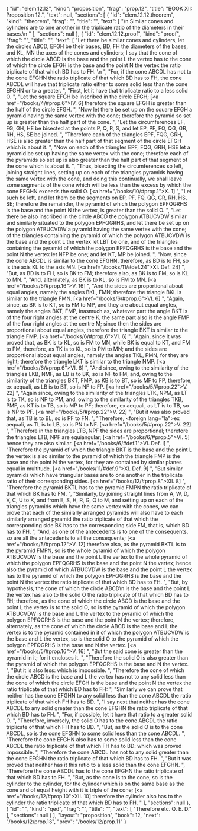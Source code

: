 {
  "id": "elem.12.12",
  "kind": "proposition",
  "frag": "prop.12",
  "title": "BOOK XII: Proposition 12.",
  "text": null,
  "sections": [
    {
      "id": "elem.12.12.theorem",
      "kind": "theorem",
      "frag": "",
      "title": "",
      "text": [
        "\n       Similar cones and cylinders are to one another in the triplicate ratio of the diameters in their bases.\n      "
      ],
      "sections": null
    },
    {
      "id": "elem.12.12.proof",
      "kind": "proof",
      "frag": "",
      "title": "",
      "text": [
        "Let there be similar cones and cylinders, let the circles ABCD, EFGH be their bases, BD, FH the diameters of the bases, and KL, MN the axes of the cones and cylinders; I say that the cone of which the circle ABCD is the base and the point L the vertex has to the cone of which the circle EFGH is the base and the point N the vertex the ratio triplicate of that which BD has to FH. \n      ",
        "For, if the cone ABCDL has not to the cone EFGHN the ratio triplicate of that which BD has to FH, the cone ABCDL will have that triplicate ratio either to some solid less than the cone EFGHN or to a greater. ",
        "First, let it have that triplicate ratio to a less solid O. ",
        "Let the square EFGH be inscribed in the circle EFGH; [<a href=\"/books/4/#prop.6\">IV. 6</a>] therefore the square EFGH is greater than the half of the circle EFGH. ",
        "Now let there be set up on the square EFGH a pyramid having the same vertex with the cone; therefore the pyramid so set up is greater than the half part of the cone. ",
        "Let the circumferences EF, FG, GH, HE be bisected at the points P, Q, R, S, and let EP, PF, FQ, QG, GR, RH, HS, SE be joined. ",
        "Therefore each of the triangles EPF, FQG, GRH, HSE is also greater than the half part of that segment of the circle EFGH which is about it. ",
        "Now on each of the triangles EPF, FQG, GRH, HSE let a pyramid be set up having the same vertex with the cone; therefore each of the pyramids so set up is also greater than the half part of that segment of the cone which is about it. ",
        "Thus, bisecting the circumferences so left, joining straight lines, setting up on each of the triangles pyramids having the same vertex with the cone, and doing this continually, we shall leave some segments of the cone which will be less than the excess by which the cone EFGHN exceeds the solid O. [<a href=\"/books/10/#prop.1\">X. 1</a>] ",
        "Let such be left, and let them be the segments on EP, PF, FQ, QG, GR, RH, HS, SE; therefore the remainder, the pyramid of which the polygon EPFQGRHS is the base and the point N the vertex, is greater than the solid O. ",
        "Let there be also inscribed in the circle ABCD the polygon ATBUCVDW similar and similarly situated to the polygon EPFQGRHS, and let there be set up on the polygon ATBUCVDW a pyramid having the same vertex with the cone; of the triangles containing the pyramid of which the polygon ATBUCVDW is the base and the point L the vertex let LBT be one, and of the triangles containing the pyramid of which the polygon EPFQGRHS is the base and the point N the vertex let NFP be one; and let KT, MP be joined. ",
        "Now, since the cone ABCDL is similar to the cone EFGHN, therefore, as BD is to FH, so is the axis KL to the axis MN. [<a href=\"/books/11/#def.24\">XI. Def. 24</a>] ",
        "But, as BD is to FH, so is BK to FM; therefore also, as BK is to FM, so is KL to MN. ",
        "And, alternately, as BK is to KL, so is FM to MN. [<a href=\"/books/5/#prop.16\">V. 16</a>] ",
        "And the sides are proportional about equal angles, namely the angles BKL, FMN; therefore the triangle BKL is similar to the triangle FMN. [<a href=\"/books/6/#prop.6\">VI. 6</a>] ",
        "Again, since, as BK is to KT, so is FM to MP, and they are about equal angles, namely the angles BKT, FMP, inasmuch as, whatever part the angle BKT is of the four right angles at the centre K, the same part also is the angle FMP of the four right angles at the centre M; since then the sides are proportional about equal angles, therefore the triangle BKT is similar to the triangle FMP. [<a href=\"/books/6/#prop.6\">VI. 6</a>] ",
        "Again, since it was proved that, as BK is to KL, so is FM to MN, while BK is equal to KT, and FM to PM, therefore, as TK is to KL, so is PM to MN; and the sides are proportional about equal angles, namely the angles TKL, PMN, for they are right; therefore the triangle LKT is similar to the triangle NMP. [<a href=\"/books/6/#prop.6\">VI. 6</a>] ",
        "And since, owing to the similarity of the triangles LKB, NMF, as LB is to BK, so is NF to FM, and, owing to the similarity of the triangles BKT, FMP, as KB is to BT, so is MF to FP, therefore, ex aequali, as LB is to BT, so is NF to FP. [<a href=\"/books/5/#prop.22\">V. 22</a>] ",
        "Again since, owing to the similarity of the triangles LTK, NPM, as LT is to TK, so is NP to PM, and, owing to the similarity of the triangles TKB, PMF, as KT is to TB, so is MP to PF; therefore, ex aequali, as LT is to TB, so is NP to PF. [<a href=\"/books/5/#prop.22\">V. 22</a>] ",
        "But it was also proved that, as TB is to BL, so is PF to FN. ",
        "Therefore, <foreign lang=\"la\">ex aequali</foreign>, as TL is to LB, so is PN to NF. [<a href=\"/books/5/#prop.22\">V. 22</a>] ",
        "Therefore in the triangles LTB, NPF the sides are proportional; therefore the triangles LTB, NPF are equiangular; [<a href=\"/books/6/#prop.5\">VI. 5</a>] hence they are also similar. [<a href=\"/books/6/#def.1\">VI. Def. I</a>] ",
        "Therefore the pyramid of which the triangle BKT is the base and the point L the vertex is also similar to the pyramid of which the triangle FMP is the base and the point N the vertex, for they are contained by similar planes equal in multitude. [<a href=\"/books/11/#def.9\">XI. Def. 9</a>] ",
        "But similar pyramids which have triangular bases are to one another in the triplicate ratio of their corresponding sides. [<a href=\"/books/12/#prop.8\">XII. 8</a>] ",
        "Therefore the pyramid BKTL has to the pyramid FMPN the ratio triplicate of that which BK has to FM. ",
        "Similarly, by joining straight lines from A, W, D, V, C, U to K, and from E, S, H, R, G, Q to M, and setting up on each of the triangles pyramids which have the same vertex with the cones, we can prove that each of the similarly arranged pyramids will also have to each similarly arranged pyramid the ratio triplicate of that which the corresponding side BK has to the corresponding side FM, that is, which BD has to FH. ",
        "And, as one of the antecedents is to one of the consequents, so are all the antecedents to all the consequents; [<a href=\"/books/5/#prop.12\">V. 12</a>] therefore also, as the pyramid BKTL is to the pyramid FMPN, so is the whole pyramid of which the polygon ATBUCVDW is the base and the point L the vertex to the whole pyramid of which the polygon EPFQGRHS is the base and the point N the vertex; hence also the pyramid of which ATBUCVDW is the base and the point L the vertex has to the pyramid of which the polygon EPFQGRHS is the base and the point N the vertex the ratio triplicate of that which BD has to FH. ",
        "But, by hypothesis, the cone of which the circle ABCD\n       is the base and the point L the vertex has also to the solid O the ratio triplicate of that which BD has to FH; therefore, as the cone of which the circle ABCD is the base and the point L the vertex is to the solid O, so is the pyramid of which the polygon ATBUCVDW is the base and L the vertex to the pyramid of which the polygon EPFQGRHS is the base and the point N the vertex; therefore, alternately, as the cone of which the circle ABCD is the base and L the vertex is to the pyramid contained in it of which the polygon ATBUCVDW is the base and L the vertex, so is the solid O to the pyramid of which the polygon EPFQGRHS is the base and N the vertex. [<a href=\"/books/5/#prop.16\">V. 16</a>] ",
        "But the said cone is greater than the pyramid in it; for it encloses it. ",
        "Therefore the solid O is also greater than the pyramid of which the polygon EPFQGRHS is the base and N the vertex. ",
        "But it is also less: which is impossible. ",
        "Therefore the cone of which the circle ABCD is the base and L the vertex has not to any solid less than the cone of which the circle EFGH is the base and the point N the vertex the ratio triplicate of that which BD has to FH: ",
        "Similarly we can prove that neither has the cone EFGHN to any solid less than the cone ABCDL the ratio triplicate of that which FH has to BD. ",
        "I say next that neither has the cone ABCDL to any solid greater than the cone EFGHN the ratio triplicate of that which BD has to FH. ",
        "For, if possible, let it have that ratio to a greater solid O. ",
        "Therefore, inversely, the solid O has to the cone ABCDL the ratio triplicate of that which FH has to BD. ",
        "But, as the solid O is to the cone ABCDL, so is the cone EFGHN to some solid less than the cone ABCDL. ",
        "Therefore the cone EFGHN also has to some solid less than the cone ABCDL the ratio triplicate of that which FH has to BD: which was proved impossible. ",
        "Therefore the cone ABCDL has not to any solid greater than the cone EFGHN the ratio triplicate of that which BD has to FH. ",
        "But it was proved that neither has it this ratio to a less solid than the cone EFGHN. ",
        "Therefore the cone ABCDL has to the cone EFGHN the ratio triplicate of that which BD has to FH. ",
        "But, as the cone is to the cone, so is the cylinder to the cylinder, for the cylinder which is on the same base as the cone and of equal height with it is triple of the cone; [<a href=\"/books/12/#prop.10\">XII. 10</a>] therefore the cylinder also has to the cylinder the ratio triplicate of that which BD has to FH. "
      ],
      "sections": null
    },
    {
      "id": "",
      "kind": "qed",
      "frag": "",
      "title": "",
      "text": [
        "Therefore etc. Q. E. D."
      ],
      "sections": null
    }
  ],
  "layout": "proposition",
  "book": 12,
  "next": "/books/12/prop.13",
  "prev": "/books/12/prop.11"
}
